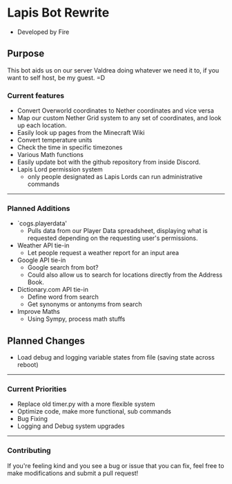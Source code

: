 # Lapis Bot Rewrite
* Developed by Fire

## Purpose
This bot aids us on our server Valdrea doing whatever we need it to, if you want to self host, be my guest. =D

### Current features
* Convert Overworld coordinates to Nether coordinates and vice versa
* Map our custom Nether Grid system to any set of coordinates, and look up each location.
* Easily look up pages from the Minecraft Wiki
* Convert temperature units
* Check the time in specific timezones
* Various Math functions
* Easily update bot with the github repository from inside Discord.
* Lapis Lord permission system
  * only people designated as Lapis Lords can run administrative commands
___
### Planned Additions
* `cogs.playerdata'
  * Pulls data from our Player Data spreadsheet, displaying what is requested depending on the requesting user's permissions.
* Weather API tie-in
  * Let people request a weather report for an input area
* Google API tie-in
  * Google search from bot?
  * Could also allow us to search for locations directly from the Address Book.
* Dictionary.com API tie-in
  * Define word from search
  * Get synonyms or antonyms from search
* Improve Maths
  * Using Sympy, process math stuffs
## Planned Changes
* Load debug and logging variable states from file (saving state across reboot)
___
### Current Priorities
* Replace old timer.py with a more flexible system
* Optimize code, make more functional, sub commands
* Bug Fixing
* Logging and Debug system upgrades
___
### Contributing
If you're feeling kind and you see a bug or issue that you can fix, feel free to make modifications and submit a pull request!
